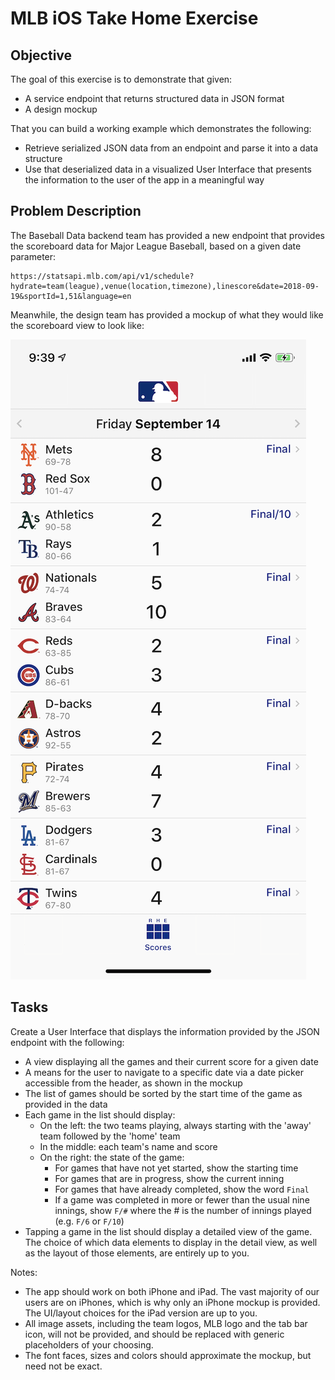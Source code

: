 #  MLB iOS Take Home Exercise

## Objective
The goal of this exercise is to demonstrate that given:
- A service endpoint that returns structured data in JSON format
- A design mockup

That you can build a working example which demonstrates the following:
- Retrieve serialized JSON data from an endpoint and parse it into a data structure
- Use that deserialized data in a visualized User Interface that presents the information to the user of the app in a meaningful way

## Problem Description
The Baseball Data backend team has provided a new endpoint that provides the scoreboard data for Major League Baseball, based on a given date parameter:

```
https://statsapi.mlb.com/api/v1/schedule?hydrate=team(league),venue(location,timezone),linescore&date=2018-09-19&sportId=1,51&language=en
```

Meanwhile, the design team has provided a mockup of what they would like the scoreboard view to look like:

![iOS Scoreboard Mock Up](iOSScoreboardMockup.png)

## Tasks
Create a User Interface that displays the information provided by the JSON endpoint with the following:
- A view displaying all the games and their current score for a given date
- A means for the user to navigate to a specific date via a date picker accessible from the header, as shown in the mockup
- The list of games should be sorted by the start time of the game as provided in the data
- Each game in the list should display:
  - On the left: the two teams playing, always starting with the 'away' team followed by the 'home' team
  - In the middle: each team's name and score
  - On the right: the state of the game:
    - For games that have not yet started, show the starting time
    - For games that are in progress, show the current inning
    - For games that have already completed, show the word `Final`
    - If a game was completed in more or fewer than the usual nine innings, show `F/#` where the # is the number of innings played (e.g. `F/6` or `F/10`)
- Tapping a game in the list should display a detailed view of the game.  The choice of which data elements to display in the detail view, as well as the layout of those elements, are entirely up to you.

Notes:
  - The app should work on both iPhone and iPad.  The vast majority of our users are on iPhones, which is why only an iPhone mockup is provided.  The UI/layout choices for the iPad version are up to you. 
  - All image assets, including the team logos, MLB logo and the tab bar icon, will not be provided, and should be replaced with generic placeholders of your choosing.
  - The font faces, sizes and colors should approximate the mockup, but need not be exact.
